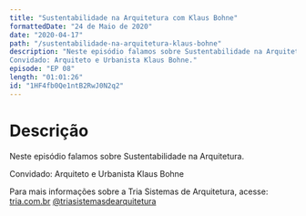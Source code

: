```yaml
---
title: "Sustentabilidade na Arquitetura com Klaus Bohne"
formattedDate: "24 de Maio de 2020"
date: "2020-04-17"
path: "/sustentabilidade-na-arquitetura-klaus-bohne"
description: "Neste episódio falamos sobre Sustentabilidade na Arquitetura.
Convidado: Arquiteto e Urbanista Klaus Bohne."
episode: "EP 08"
length: "01:01:26"
id: "1HF4fb0Qe1ntB2RwJ0N2q2"
---
```


# Descrição

Neste episódio falamos sobre Sustentabilidade na Arquitetura.

Convidado: Arquiteto e Urbanista Klaus Bohne

Para mais informações sobre a Tria Sistemas de Arquitetura, acesse: [tria.com.br](tria.com.br/)
[@triasistemasdearquitetura](www.instagram.com/triasistemasdearquitetura/)
